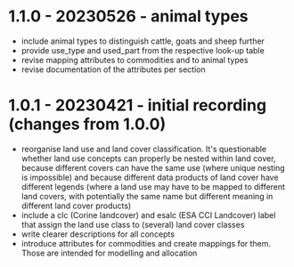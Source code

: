 # 1.1.0 - 20230526 - animal types

- include animal types to distinguish cattle, goats and sheep further
- provide use_type and used_part from the respective look-up table
- revise mapping attributes to commodities and to animal types
- revise documentation of the attributes per section


# 1.0.1 - 20230421 - initial recording (changes from 1.0.0)

- reorganise land use and land cover classification. It's questionable whether land use concepts can properly be nested within land cover, because different covers can have the same use (where unique nesting is impossible) and because different data products of land cover have different legends (where a land use may have to be mapped to different land covers, with potentially the same name but different meaning in different land cover products)
- include a clc (Corine landcover) and esalc (ESA CCI Landcover) label that assign the land use class to (several) land cover classes
- write clearer descriptions for all concepts
- introduce attributes for commodities and create mappings for them. Those are intended for modelling and allocation
